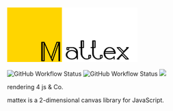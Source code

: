 <img src="logowide.png" width="305" height="128"></img>

![GitHub Workflow Status](https://img.shields.io/github/workflow/status/matsuite/mattex/Continuous%20Integration?label=CI)
![GitHub Workflow Status](https://img.shields.io/github/workflow/status/matsuite/mattex/Minify%20Workflow?label=Minify)
<a href="https://github.com/matsuite/mattex/wiki "><img src="https://img.shields.io/badge/links-wiki%20-brightgreen" /></a>

rendering 4 js &amp; Co.

mattex is a 2-dimensional canvas library for JavaScript.
